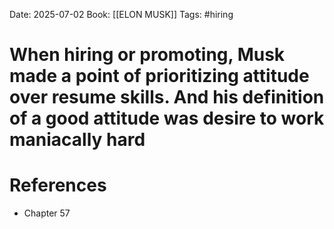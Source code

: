 Date: 2025-07-02
Book: [[ELON MUSK]]
Tags: #hiring 
# When hiring or promoting, Musk made a point of prioritizing  attitude over resume skills. And his definition of a good attitude was desire to work maniacally hard


# References
- Chapter 57